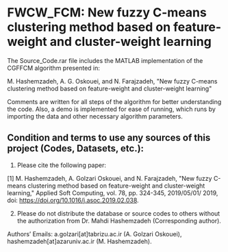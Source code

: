 # FWCW_FCM: New fuzzy C-means clustering method based on feature-weight and cluster-weight learning

The Source_Code.rar file includes the MATLAB implementation of the CGFFCM algorithm presented in:

M. Hashemzadeh, A. G. Oskouei, and N. Farajzadeh, "New fuzzy C-means clustering method based on feature-weight and cluster-weight learning" 

Comments are written for all steps of the algorithm for better understanding the code. Also, a demo is implemented for ease of running, which runs by importing the data and other necessary algorithm parameters.

## Condition and terms to use any sources of this project (Codes, Datasets, etc.):

1) Please cite the following paper:

[1] M. Hashemzadeh, A. Golzari Oskouei, and N. Farajzadeh, "New fuzzy C-means clustering method based on feature-weight and cluster-weight learning," Applied Soft Computing, vol. 78, pp. 324-345, 2019/05/01/ 2019, doi: https://doi.org/10.1016/j.asoc.2019.02.038.

2) Please do not distribute the database or source codes to others without the authorization from Dr. Mahdi Hashemzadeh (Corresponding author).

Authors’ Emails: a.golzari[at]tabrizu.ac.ir (A. Golzari Oskouei), hashemzadeh[at]azaruniv.ac.ir (M. Hashemzadeh).


